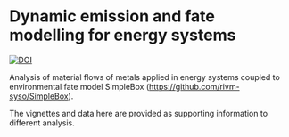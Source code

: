 # Dynamic emission and fate modelling for energy systems
[![DOI](https://zenodo.org/badge/521322451.svg)](https://zenodo.org/badge/latestdoi/521322451)

Analysis of material flows of metals applied in energy systems coupled to environmental fate model SimpleBox (https://github.com/rivm-syso/SimpleBox).

The vignettes and data here are provided as supporting information to different analysis.
